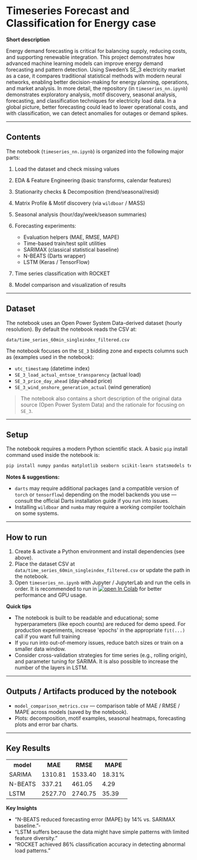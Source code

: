 # Timeseries Forecast and Classification for Energy case

**Short description**

Energy demand forecasting is critical for balancing supply, reducing costs, and supporting renewable integration. This project demonstrates how advanced machine learning models can 
improve energy demand forecasting and pattern detection. Using Sweden’s SE_3 electricity market as a case, it compares traditional statistical methods with modern neural networks, 
enabling better decision-making for energy planning, operations, and market analysis. In more detail, the repository (in `timeseries_nn.ipynb`) demonstrates exploratory analysis, motif 
discovery, seasonal analysis, forecasting, and classification techniques for electricity load data. In a global picture, better forecasting could lead to lower operational costs, and with classification, we can detect anomalies for outages or demand spikes. 

---

## Contents

The notebook (`timeseries_nn.ipynb`) is organized into the following major parts:

1. Load the dataset and check missing values
2. EDA & Feature Engineering (basic transforms, calendar features)
3. Stationarity checks & Decomposition (trend/seasonal/resid)
4. Matrix Profile & Motif discovery (via `wildboar` / MASS)
5. Seasonal analysis (hour/day/week/season summaries)
6. Forecasting experiments:

   * Evaluation helpers (MAE, RMSE, MAPE)
   * Time-based train/test split utilities
   * SARIMAX (classical statistical baseline)
   * N-BEATS (Darts wrapper)
   * LSTM (Keras / TensorFlow)
7. Time series classification with ROCKET
8. Model comparison and visualization of results

---

## Dataset

The notebook uses an Open Power System Data-derived dataset (hourly resolution). By default the notebook reads the CSV at:

```
data/time_series_60min_singleindex_filtered.csv
```

The notebook focuses on the `SE_3` bidding zone and expects columns such as (examples used in the notebook):

* `utc_timestamp` (datetime index)
* `SE_3_load_actual_entsoe_transparency` (actual load)
* `SE_3_price_day_ahead` (day-ahead price)
* `SE_3_wind_onshore_generation_actual` (wind generation)

> The notebook also contains a short description of the original data source (Open Power System Data) and the rationale for focusing on `SE_3`.

---

## Setup

The notebook requires a modern Python scientific stack. A basic `pip` install command used inside the notebook is:

```bash
pip install numpy pandas matplotlib seaborn scikit-learn statsmodels tensorflow sktime wildboar numba darts
```

**Notes & suggestions:**

* `darts` may require additional packages (and a compatible version of `torch` or `tensorflow`) depending on the model backends you use — consult the official Darts installation guide if you run into issues.
* Installing `wildboar` and `numba` may require a working compiler toolchain on some systems.

---

## How to run

1. Create & activate a Python environment and install dependencies (see above).
2. Place the dataset CSV at `data/time_series_60min_singleindex_filtered.csv` or update the path in the notebook.
3. Open `timeseries_nn.ipynb` with Jupyter / JupyterLab and run the cells in order. It is recommended to run in [![open In Colab](https://colab.research.google.com/assets/colab-badge.svg)](https://colab.research.google.com/github/YOUR_GITHUB_USERNAME/REPO_NAME/blob/main/timeseries_nn.ipynb)
 for better performance and GPU usage.

**Quick tips**

* The notebook is built to be readable and educational; some hyperparameters (like epoch counts) are reduced for demo speed. For production experiments, increase 'epochs' in the appropriate `fit(...)` call if you want full training
* If you run into out-of-memory issues, reduce batch sizes or train on a smaller data window.
* Consider cross-validation strategies for time series (e.g., rolling origin), and parameter tuning for SARIMA. It is also possible to increase the number of the layers in LSTM.

---

## Outputs / Artifacts produced by the notebook

* `model_comparison_metrics.csv` — comparison table of MAE / RMSE / MAPE across models (saved by the notebook).
* Plots: decomposition, motif examples, seasonal heatmaps, forecasting plots and error bar charts.

---

## Key Results
<table>
  <tr>
    <th>model</th>
    <th>MAE</th>
    <th>RMSE</th>
    <th>MAPE</th>
  </tr>
  <tr>
    <td>SARIMA</td>
    <td>1310.81</td>
    <td>1533.40</td>
    <td>18.31%</td>
  </tr>
  <tr>
    <td>N-BEATS</td>
    <td>337.21</td>
    <td>461.05</td>
    <td>4.29</td>
  </tr>
  <tr>
    <td>LSTM</td>
    <td>2527.70</td>
    <td>2740.75</td>
    <td>35.39</td>
  </tr>
</table>

**Key Insights**
- “N-BEATS reduced forecasting error (MAPE) by 14% vs. SARIMAX baseline.”-
- “LSTM suffers because the data might have simple patterns with limited feature diversity.”
- “ROCKET achieved 86% classification accuracy in detecting abnormal load patterns.”
